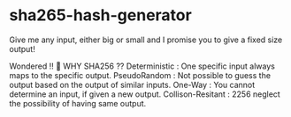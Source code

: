 # sha265-hash-generator
Give me any input, either big or small and I promise you to give a fixed size output!

Wondered !! 🤔 WHY SHA256 ??
Deterministic : One specific input always maps to the specific output.
PseudoRandom : Not possible to guess the output based on the output of similar inputs.
One-Way : You cannot determine an input, if given a new output.
Collison-Resitant : 2256 neglect the possibility of having same output.
